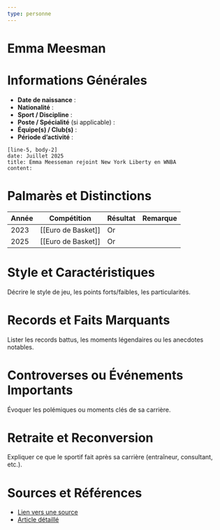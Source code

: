 ```yaml
---
type: personne
---
```


# Emma Meesman

# Informations Générales
- **Date de naissance** :  
- **Nationalité** :  
- **Sport / Discipline** :  
- **Poste / Spécialité** (si applicable) :  
- **Équipe(s) / Club(s)** :  
- **Période d’activité** :  

```timeline-labeled
[line-5, body-2]
date: Juillet 2025 
title: Emma Meesseman rejoint New York Liberty en WNBA
content:
```

# Palmarès et Distinctions
| Année | Compétition        | Résultat | Remarque |
| ----- | ------------------ | -------- | -------- |
| 2023  | [[Euro de Basket]] | Or       |          |
| 2025  | [[Euro de Basket]] | Or       |          |

# Style et Caractéristiques
Décrire le style de jeu, les points forts/faibles, les particularités.

# Records et Faits Marquants
Lister les records battus, les moments légendaires ou les anecdotes notables.

# Controverses ou Événements Importants
Évoquer les polémiques ou moments clés de sa carrière.

# Retraite et Reconversion
Expliquer ce que le sportif fait après sa carrière (entraîneur, consultant, etc.).

# Sources et Références
- [Lien vers une source](#)
- [Article détaillé](#)
